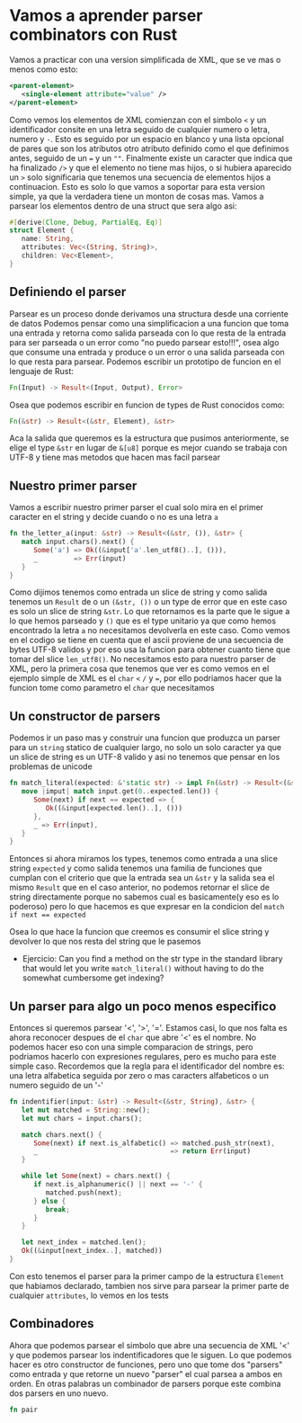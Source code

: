 # Vamos a aprender parser combinators con Rust

Vamos a practicar con una version simplificada de XML, que se ve mas o menos como
esto:

```xml
<parent-element>
   <single-element attribute="value" />
</parent-element>
```

Como vemos los elementos de XML comienzan con el simbolo `<` y un identificador
consite en una letra seguido de cualquier numero o letra, numero y `-`. Esto es
seguido por un espacio en blanco y una lista opcional de pares que son los atributos
otro atributo definido como el que definimos antes, seguido de un `=` y un `""`.
Finalmente existe un caracter que indica que ha finalizado `/>` y que el elemento
no tiene mas hijos, o si hubiera aparecido un `>` solo significaria que tenemos
una secuencia de elementos hijos a continuacion. Esto es solo lo que vamos a
soportar para esta version simple, ya que la verdadera tiene un monton de cosas
mas. Vamos a parsear los elementos dentro de una struct que sera algo asi:

```rust
#[derive(Clone, Debug, PartialEq, Eq)]
struct Element {
   name: String,
   attributes: Vec<(String, String)>,
   children: Vec<Element>,
}
```

## Definiendo el parser

Parsear es un proceso donde derivamos una structura desde una corriente de datos
Podemos pensar como una simplificacion a una funcion que toma una entrada y retorna
como salida parseada con lo que resta de la entrada para ser parseada o un error
como "no puedo parsear esto!!!", osea algo que consume una entrada y produce o un error
o una salida parseada con lo que resta para parsear. Podemos escribir un prototipo de
funcion en el lenguaje de Rust:

```rust
Fn(Input) -> Result<(Input, Output), Error>
```

Osea que podemos escribir en funcion de types de Rust conocidos como:

```rust
Fn(&str) -> Result<(&str, Element), &str>
```

Aca la salida que queremos es la estructura que pusimos anteriormente, se elige
el type `&str` en lugar de `&[u8]` porque es mejor cuando se trabaja con UTF-8
y tiene mas metodos que hacen mas facil parsear

## Nuestro primer parser

Vamos a escribir nuestro primer parser el cual solo mira en el primer caracter
en el string y decide cuando o no es una letra `a`

```rust
fn the_letter_a(input: &str) -> Result<(&str, ()), &str> {
   match input.chars().next() {
      Some('a') => Ok((&input['a'.len_utf8()..], ())),
      _         => Err(input)
   }
}
```

Como dijimos tenemos como entrada un slice de string y como salida tenemos un
`Result` de o un `(&str, ())` o un type de error que en este caso es solo un
slice de string `&str`. Lo que retornamos es la parte que le sigue a lo que hemos
parseado y `()` que es el type unitario ya que como hemos encontrado la letra `a`
no necesitamos devolverla en este caso. Como vemos en el codigo se tiene en cuenta
que el ascii proviene de una secuencia de bytes UTF-8 validos y por eso usa
la funcion para obtener cuanto tiene que tomar del slice `len_utf8()`. No necesitamos
esto para nuestro parser de XML, pero la primera cosa que tenemos que ver es como
vemos en el ejemplo simple de XML es el `char` `<` `/` y `=`, por ello podriamos
hacer que la funcion tome como parametro el `char` que necesitamos

## Un constructor de parsers

Podemos ir un paso mas y construir una funcion que produzca un parser para un `string`
statico de cualquier largo, no solo un solo caracter ya que un slice de string es
un UTF-8 valido y asi no tenemos que pensar en los problemas de unicode

```rust
fn match_literal(expected: &'static str) -> impl Fn(&str) -> Result<(&str, ()), &str> {
   move |imput| match input.get(0..expected.len()) {
      Some(next) if next == expected => {
         Ok((&input[expected.len()..], ()))
      },
      _ => Err(input),
   }
}
```

Entonces si ahora miramos los types, tenemos como entrada a una slice string
`expected` y como salida tenemos una familia de funciones que cumplan con el
criterio que que la entrada sea un `&str` y la salida sea el mismo `Result` que
en el caso anterior, no podemos retornar el slice de string directamente porque
no sabemos cual es basicamente(y eso es lo poderoso) pero lo que hacemos es que
expresar en la condicion del `match` `if next == expected`

Osea lo que hace la funcion que creemos es consumir el slice string y devolver
lo que nos resta del string que le pasemos

 - Ejercicio:
Can you find a method on the str type in the standard library that would let
you write `match_literal()` without having to do the somewhat cumbersome get
indexing?

## Un parser para algo un poco menos especifico

Entonces si queremos parsear '<', '>', '='. Estamos casi, lo que nos falta es
ahora reconocer despues de el `char` que abre '<' es el nombre. No podemos hacer
eso con una simple comparacion de strings, pero podriamos hacerlo con expresiones
regulares, pero es mucho para este simple caso.
Recordemos que la regla para el identificador del nombre es: una letra alfabetica
seguida por zero o mas caracters alfabeticos o un numero seguido de un '-'

```rust
fn indentifier(input: &str) -> Result<(&str, String), &str> {
   let mut matched = String::new();
   let mut chars = input.chars();

   match chars.next() {
      Some(next) if next.is_alfabetic() => matched.push_str(next),
      _                                 => return Err(input)
   }

   while let Some(next) = chars.next() {
      if next.is_alphanumeric() || next == '-' {
         matched.push(next);
      } else {
         break;
      }
   }

   let next_index = matched.len();
   Ok((&input[next_index..], matched))
}
```

Con esto tenemos el parser para la primer campo de la estructura `Element` que
habiamos declarado, tambien nos sirve para parsear la primer parte de cualquier
`attributes`, lo vemos en los tests

## Combinadores

Ahora que podemos parsear el simbolo que abre una secuencia de XML '<' y que podemos
parsear los indentificadores que le siguen. Lo que podemos hacer es otro constructor
de funciones, pero uno que tome dos "parsers" como entrada y que retorne un nuevo
"parser" el cual parsea a ambos en orden. En otras palabras un combinador de parsers
porque este combina dos parsers en uno nuevo.

```rust
fn pair
```
